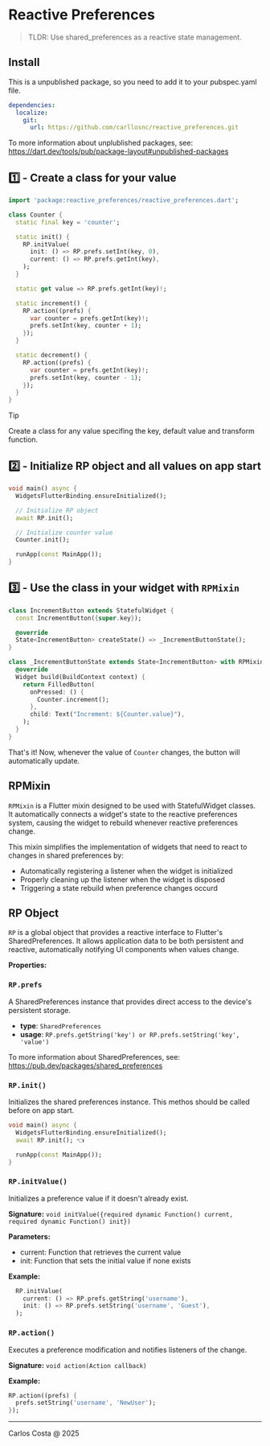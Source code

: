 # Reactive Preferences

>TLDR: Use shared_preferences as a reactive state management.

## Install

This is a unpublished package, so you need to add it to your pubspec.yaml file.

```yml
dependencies:
  localize:
    git:
      url: https://github.com/carllosnc/reactive_preferences.git
```

To more information about unplublished packages, see: https://dart.dev/tools/pub/package-layout#unpublished-packages

## 1️⃣ - Create a class for your value

```dart
import 'package:reactive_preferences/reactive_preferences.dart';

class Counter {
  static final key = 'counter';

  static init() {
    RP.initValue(
      init: () => RP.prefs.setInt(key, 0),
      current: () => RP.prefs.getInt(key),
    );
  }

  static get value => RP.prefs.getInt(key)!;

  static increment() {
    RP.action((prefs) {
      var counter = prefs.getInt(key)!;
      prefs.setInt(key, counter + 1);
    });
  }

  static decrement() {
    RP.action((prefs) {
      var counter = prefs.getInt(key)!;
      prefs.setInt(key, counter - 1);
    });
  }
}
```

> [!TIP]
> Create a class for any value specifing the key, default value and transform function.

## 2️⃣ - Initialize RP object and all values on app start

```dart
void main() async {
  WidgetsFlutterBinding.ensureInitialized();

  // Initialize RP object
  await RP.init();

  // Initialize counter value
  Counter.init();

  runApp(const MainApp());
}
```

## 3️⃣ - Use the class in your widget with `RPMixin`

```dart
class IncrementButton extends StatefulWidget {
  const IncrementButton({super.key});

  @override
  State<IncrementButton> createState() => _IncrementButtonState();
}

class _IncrementButtonState extends State<IncrementButton> with RPMixin {
  @override
  Widget build(BuildContext context) {
    return FilledButton(
      onPressed: () {
        Counter.increment();
      },
      child: Text("Increment: ${Counter.value}"),
    );
  }
}
```

That's it! Now, whenever the value of `Counter` changes, the button will automatically update.

## RPMixin

`RPMixin` is a Flutter mixin designed to be used with StatefulWidget classes. It automatically connects a widget's state to the reactive preferences system, causing the widget to rebuild whenever reactive preferences change.

This mixin simplifies the implementation of widgets that need to react to changes in shared preferences by:

- Automatically registering a listener when the widget is initialized
- Properly cleaning up the listener when the widget is disposed
- Triggering a state rebuild when preference changes occurd

## RP Object

`RP` is a global object that provides a reactive interface to Flutter's SharedPreferences. It allows application data to be both persistent and reactive, automatically notifying UI components when values change.

**Properties:**

### `RP.prefs`

A SharedPreferences instance that provides direct access to the device's persistent storage.

- **type**: `SharedPreferences`
- **usage**: `RP.prefs.getString('key') or RP.prefs.setString('key', 'value')`

To more information about SharedPreferences, see: https://pub.dev/packages/shared_preferences

### `RP.init()`

Initializes the shared preferences instance. This methos should be called before on app start.

```dart
void main() async {
  WidgetsFlutterBinding.ensureInitialized();
  await RP.init(); 👈

  runApp(const MainApp());
}
```

### `RP.initValue()`

Initializes a preference value if it doesn't already exist.

**Signature:** `void initValue({required dynamic Function() current, required dynamic Function() init})`

**Parameters:**
- current: Function that retrieves the current value
- init: Function that sets the initial value if none exists

**Example:**
```dart
  RP.initValue(
    current: () => RP.prefs.getString('username'),
    init: () => RP.prefs.setString('username', 'Guest'),
  );
```

### `RP.action()`

Executes a preference modification and notifies listeners of the change.

**Signature:** `void action(Action callback)`

**Example:**
```dart
RP.action((prefs) {
  prefs.setString('username', 'NewUser');
});
```
---

Carlos Costa @ 2025
